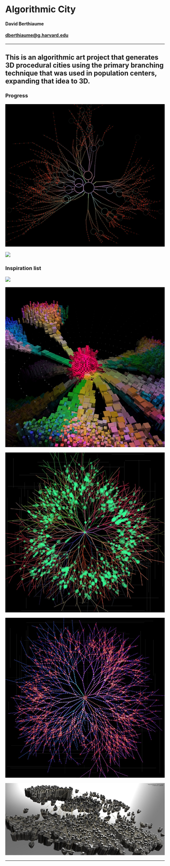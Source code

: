 # Algorithmic City

#### David Berthiaume
#### dberthiaume@g.harvard.edu

---
This is an algorithmic art project that generates 3D procedural cities 
using the primary branching technique that was used in population 
centers, expanding that idea to 3D.
---
### Progress

![](progress/9_15.jpg)

![](progress/9_15a.jpg)

### Inspiration list
![](ideas/cube_white.jpg)

![](ideas/branching3d_1.jpg)

![](ideas/population_1.jpg)

![](ideas/population_2.jpg)

![](ideas/city_3d.jpg)

---


